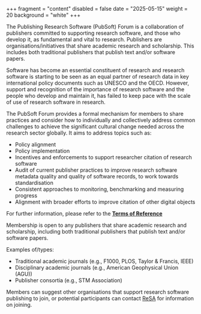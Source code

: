 +++
fragment = "content"
disabled = false
date = "2025-05-15"
weight = 20
background = "white"
+++

The Publishing Research Software (PubSoft) Forum is a collaboration of publishers committed to supporting research software, and those who develop it, as fundamental and vital to research. Publishers are organisations/initiatives that share academic research and scholarship. This includes both traditional publishers that publish text and/or software papers.

Software has become an essential constituent of research and research software is starting to be seen as an equal partner of research data in key international policy documents such as UNESCO and the OECD. However, support and recognition of the importance of research software and the people who develop and maintain it, has failed to keep pace with the scale of use of research software in research. 

The PubSoft Forum provides a formal mechanism for members to share practices and consider how to individually and collectively address common challenges to achieve the significant cultural change needed across the research sector globally. It aims to address topics such as: 

- Policy alignment
- Policy implementation
- Incentives and enforcements to support researcher citation of research software
- Audit of current publisher practices to improve research software metadata quality and quality of software records, to work towards standardisation
- Consistent approaches to monitoring, benchmarking and measuring progress
- Alignment with broader efforts to improve citation of other digital objects

For further information, please refer to the [**Terms of Reference**](https://docs.google.com/document/d/1LtuVSJ4cZzvlMivlb7tdAafBKSaHMdJWEmfg-OrLV2A/edit?usp=sharing)

Membership is open to any publishers that share academic research and scholarship, including both traditional publishers that publish text and/or software papers.

Examples of/types: 
- Traditional academic journals (e.g., F1000, PLOS, Taylor & Francis, IEEE)
- Disciplinary academic journals (e.g., American Geophysical Union (AGU))
- Publisher consortia (e.g., STM Association)

Members can suggest other organisations that support research software publishing to join, or potential participants can contact [ReSA](mailto:info@researchsoft.org) for information on joining.

